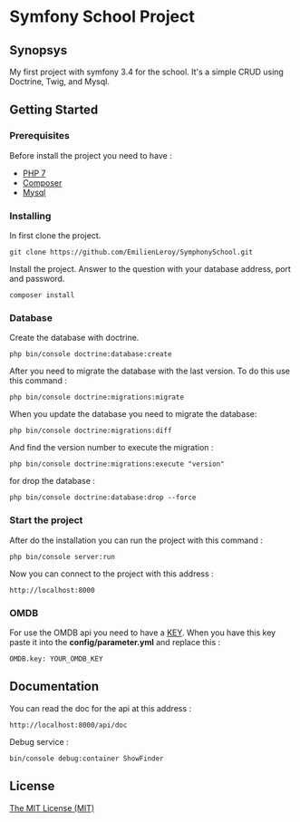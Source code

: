 Symfony School Project
========

## Synopsys

My first project with symfony 3.4 for the school. It's a simple CRUD using Doctrine, Twig, and Mysql.

## Getting Started

### Prerequisites

Before install the project you need to have :


* [PHP 7](http://php.net/)
* [Composer](https://getcomposer.org/download/)
* [Mysql](https://www.mysql.com/)


### Installing

In first clone the project.
```
git clone https://github.com/EmilienLeroy/SymphonySchool.git
```

Install the project. Answer to the question with your database address, port and password.

```
composer install
```

### Database

Create the database with doctrine.

```
php bin/console doctrine:database:create
```

After you need to migrate the database with the last version. To do this use this command :

```
php bin/console doctrine:migrations:migrate
```

When you update the database you need to migrate the database:

```
php bin/console doctrine:migrations:diff
```

And find the version number to execute the migration :

```
php bin/console doctrine:migrations:execute "version"
```

for drop the database :
```
php bin/console doctrine:database:drop --force
```


### Start the project

After do the installation you can run the project with this command :

```
php bin/console server:run
```

Now you can connect to the project with this address :

```
http://localhost:8000
```

### OMDB

For use the OMDB api you need to have a [KEY](http://www.omdbapi.com/).
When you have this key paste it into the **config/parameter.yml** and replace this :

```
OMDB.key: YOUR_OMDB_KEY
```

## Documentation

You can read the doc for the api at this address :

```
http://localhost:8000/api/doc
```

Debug service :

```
bin/console debug:container ShowFinder
```

## License

[The MIT License (MIT)](https://opensource.org/licenses/MIT)